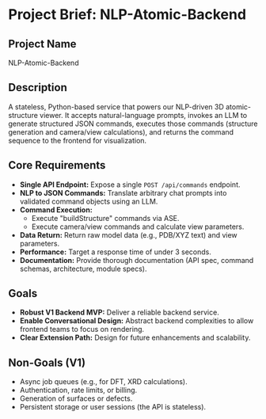 # Project Brief: NLP-Atomic-Backend

## Project Name
NLP-Atomic-Backend

## Description
A stateless, Python-based service that powers our NLP-driven 3D atomic-structure viewer. It accepts natural-language prompts, invokes an LLM to generate structured JSON commands, executes those commands (structure generation and camera/view calculations), and returns the command sequence to the frontend for visualization.

## Core Requirements
- **Single API Endpoint:** Expose a single `POST /api/commands` endpoint.
- **NLP to JSON Commands:** Translate arbitrary chat prompts into validated command objects using an LLM.
- **Command Execution:**
    - Execute "buildStructure" commands via ASE.
    - Execute camera/view commands and calculate view parameters.
- **Data Return:** Return raw model data (e.g., PDB/XYZ text) and view parameters.
- **Performance:** Target a response time of under 3 seconds.
- **Documentation:** Provide thorough documentation (API spec, command schemas, architecture, module specs).

## Goals
- **Robust V1 Backend MVP:** Deliver a reliable backend service.
- **Enable Conversational Design:** Abstract backend complexities to allow frontend teams to focus on rendering.
- **Clear Extension Path:** Design for future enhancements and scalability.

## Non-Goals (V1)
- Async job queues (e.g., for DFT, XRD calculations).
- Authentication, rate limits, or billing.
- Generation of surfaces or defects.
- Persistent storage or user sessions (the API is stateless).